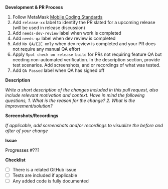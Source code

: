 <!--
Thanks for your contribution!

Please ensure that any applicable requirements below are satisfied before submitting this pull request. This will help ensure a quick and efficient review cycle.
-->

**Development & PR Process**
1. Follow MetaMask [Mobile Coding Standards](https://docs.google.com/document/d/1VJLwTRsUw_5EDq_o8d6sSbXUAYENLurkRitYO45eY5o/edit?usp=sharing)
2. Add `release-xx` label to identify the PR slated for a upcoming release (will be used in release discussion)
3. Add `needs-dev-review` label when work is completed
4. Add `needs-qa` label when dev review is completed
5. Add `No QA/E2E only` when dev review is completed and your PR does not require any manual QA effort
6. Apply `Spot check on release build` for PRs not requiring feature QA but needing non-automated verification. In the description section, provide test scenarios. Add screenshots, and or recordings of what was tested.
7.  Add `QA Passed` label when QA has signed off

**Description**

_Write a short description of the changes included in this pull request, also include relevant motivation and context. Have in mind the following questions,_
_1. What is the reason for the change?_
_2. What is the improvement/solution?_

**Screenshots/Recordings**

_If applicable, add screenshots and/or recordings to visualize the before and after of your change_

**Issue**

Progresses #???

**Checklist**

* [ ] There is a related GitHub issue
* [ ] Tests are included if applicable
* [ ] Any added code is fully documented
